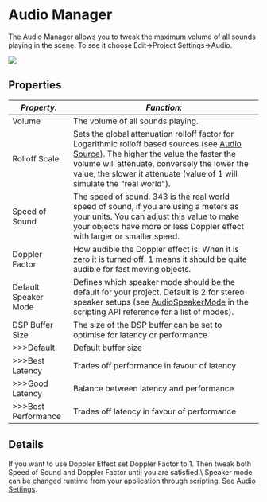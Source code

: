 Audio Manager
=============


The <span class=keyword>Audio Manager</span> allows you to tweak the maximum volume of all sounds playing in the scene.
To see it choose <span class=menu>Edit->Project Settings->Audio</span>.

![](http://docwiki.hq.unity3d.com/uploads/Main/AudioSet.png)  


Properties
----------



|**_Property:_** |**_Function:_** |
|--|--|
|<span class=component>Volume</span> |The volume of all sounds playing. |
|<span class=component>Rolloff Scale</span> |Sets the global attenuation rolloff factor for Logarithmic rolloff based sources (see [Audio Source](class-audiosource.html)). The higher the value the faster the volume will attenuate, conversely the lower the value, the slower it attenuate (value of 1 will simulate the "real world").|
|<span class=component>Speed of Sound</span> |The speed of sound. 343 is the real world speed of sound, if you are using a meters as your units. You can adjust this value to make your objects have more or less Doppler effect with larger or smaller speed. |
|<span class=component>Doppler Factor</span> |How audible the Doppler effect is. When it is zero it is turned off. 1 means it should be quite audible for fast moving objects. |
|<span class=component>Default Speaker Mode</span> |Defines which speaker mode should be the default for your project. Default is 2 for stereo speaker setups (see [AudioSpeakerMode](scriptref:audiospeakermode.html.html) in the scripting API reference for a list of modes).|
|<span class=component>DSP Buffer Size</span>|The size of the DSP buffer can be set to optimise for latency or performance|
|>>><span class=component>Default</span>|Default buffer size|
|>>><span class=component>Best Latency</span>|Trades off performance in favour of latency|
|>>><span class=component>Good Latency</span>|Balance between latency and performance|
|>>><span class=component>Best Performance</span>|Trades off latency in favour of performance|

Details
-------


If you want to use Doppler Effect set <span class=component>Doppler Factor</span> to 1. Then tweak both <span class=component>Speed of Sound</span> and <span class=component>Doppler Factor</span> until you are satisfied.\\
Speaker mode can be changed runtime from your application through scripting. See [Audio Settings](scriptref:audiosettings.html.html).

